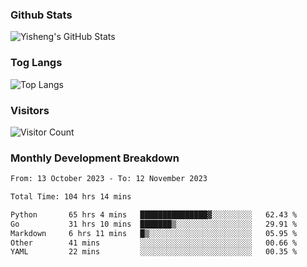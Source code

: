 ### Github Stats
![Yisheng's GitHub Stats](https://github-readme-stats-9qabuvhk1-gongyisheng.vercel.app/api?username=gongyisheng&count_private=true&show_icons=true)
### Tog Langs
![Top Langs](https://github-readme-stats-9qabuvhk1-gongyisheng.vercel.app/api/top-langs/?username=gongyisheng&layout=compact)
### Visitors
![Visitor Count](https://profile-counter.glitch.me/gongyisheng/count.svg)
### Monthly Development Breakdown
<!--START_SECTION:waka-->

```txt
From: 13 October 2023 - To: 12 November 2023

Total Time: 104 hrs 14 mins

Python       65 hrs 4 mins   ███████████████▓░░░░░░░░░   62.43 %
Go           31 hrs 10 mins  ███████▒░░░░░░░░░░░░░░░░░   29.91 %
Markdown     6 hrs 11 mins   █▒░░░░░░░░░░░░░░░░░░░░░░░   05.95 %
Other        41 mins         ░░░░░░░░░░░░░░░░░░░░░░░░░   00.66 %
YAML         22 mins         ░░░░░░░░░░░░░░░░░░░░░░░░░   00.35 %
```

<!--END_SECTION:waka-->
